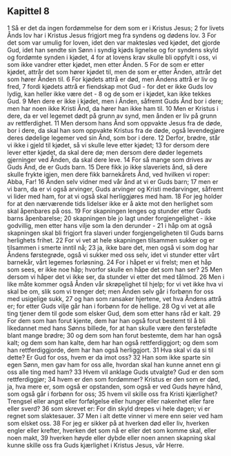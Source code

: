 ## Kapittel 8

1 Så er det da ingen fordømmelse for dem som er i Kristus Jesus;
2 for livets Ånds lov har i Kristus Jesus frigjort meg fra syndens og dødens lov.
3 For det som var umulig for loven, idet den var maktesløs ved kjødet, det gjorde Gud, idet han sendte sin Sønn i syndig kjøds lignelse og for syndens skyld og fordømte synden i kjødet,
4 for at lovens krav skulle bli oppfylt i oss, vi som ikke vandrer etter kjødet, men etter Ånden.
5 For de som er etter kjødet, attrår det som hører kjødet til, men de som er etter Ånden, attrår det som hører Ånden til.
6 For kjødets attrå er død, men Åndens attrå er liv og fred,
7 fordi kjødets attrå er fiendskap mot Gud - for det er ikke Guds lov lydig, kan heller ikke være det -
8 og de som er i kjødet, kan ikke tekkes Gud.
9 Men dere er ikke i kjødet, men i Ånden, såfremt Guds Ånd bor i dere; men har noen ikke Kristi Ånd, da hører han ikke ham til.
10 Men er Kristus i dere, da er vel legemet dødt på grunn av synd, men ånden er liv på grunn av rettferdighet.
11 Men dersom hans Ånd som oppvakte Jesus fra de døde, bor i dere, da skal han som oppvakte Kristus fra de døde, også levendegjøre deres dødelige legemer ved sin Ånd, som bor i dere.
12 Derfor, brødre, står vi ikke i gjeld til kjødet, så vi skulle leve etter kjødet;
13 for dersom dere lever etter kjødet, da skal dere dø; men dersom dere døder legemets gjerninger ved Ånden, da skal dere leve.
14 For så mange som drives av Guds Ånd, de er Guds barn.
15 Dere fikk jo ikke slaveriets ånd, så dere skulle frykte igjen, men dere fikk barnekårets Ånd, ved hvilken vi roper: Abba, Far!
16 Ånden selv vidner med vår ånd at vi er Guds barn;
17 men er vi barn, da er vi også arvinger, Guds arvinger og Kristi medarvinger, såfremt vi lider med ham, for at vi også skal herliggjøres med ham.
18 For jeg holder for at den nærværende tids lidelser ikke er å akte mot den herlighet som skal åpenbares på oss.
19 For skapningen lenges og stunder etter Guds barns åpenbarelse;
20 skapningen ble jo lagt under forgjengelighet - ikke godvillig, men etter hans vilje som la den derunder -
21 i håp om at også skapningen skal bli frigjort fra slaveri under forgjengeligheten til Guds barns herlighets frihet.
22 For vi vet at hele skapningen tilsammen sukker og er tilsammen i smerte inntil nå;
23 ja, ikke bare det, men også vi som dog har Åndens førstegrøde, også vi sukker med oss selv, idet vi stunder etter vårt barnekår, vårt legemes forløsning.
24 For i håpet er vi frelst; men et håp som sees, er ikke noe håp; hvorfor skulle en håpe det som han ser?
25 Men dersom vi håper det vi ikke ser, da stunder vi etter det med tålmod.
26 Men i like måte kommer også Ånden vår skrøpelighet til hjelp; for vi vet ikke hva vi skal be om, slik som vi trenger det; men Ånden selv går i forbønn for oss med usigelige sukk,
27 og han som ransaker hjertene, vet hva Åndens attrå er; for etter Guds vilje går han i forbønn for de hellige.
28 Og vi vet at alle ting tjener dem til gode som elsker Gud, dem som etter hans råd er kalt.
29 For dem som han forut kjente, dem har han også forut bestemt til å bli likedannet med hans Sønns billede, for at han skulle være den førstefødte blant mange brødre;
30 og dem som han forut bestemte, dem har han også kalt; og dem som han kalte, dem har han også rettferdiggjort; og dem som han rettferdiggjorde, dem har han også herliggjort.
31 Hva skal vi da si til dette? Er Gud for oss, hvem er da imot oss?
32 Han som ikke sparte sin egen Sønn, men gav ham for oss alle, hvordan skal han kunne annet enn gi oss alle ting med ham?
33 Hvem vil anklage Guds utvalgte? Gud er den som rettferdiggjør;
34 hvem er den som fordømmer? Kristus er den som er død, ja, hva mere er, som også er opstanden, som også er ved Guds høyre hånd, som også går i forbønn for oss;
35 hvem vil skille oss fra Kristi kjærlighet? Trengsel eller angst eller forfølgelse eller hunger eller nakenhet eller fare eller sverd?
36 som skrevet er: For din skyld drepes vi hele dagen; vi er regnet som slaktesauer.
37 Men i alt dette vinner vi mere enn seier ved ham som elsket oss.
38 For jeg er sikker på at hverken død eller liv, hverken engler eller krefter, hverken det som nå er eller det som komme skal, eller noen makt,
39 hverken høyde eller dybde eller noen annen skapning skal kunne skille oss fra Guds kjærlighet i Kristus Jesus, vår Herre.
